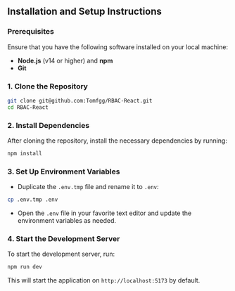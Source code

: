 ## Installation and Setup Instructions

### Prerequisites
Ensure that you have the following software installed on your local machine:

- **Node.js** (v14 or higher) and **npm**
- **Git**

### 1. Clone the Repository

```bash
git clone git@github.com:Tomfgg/RBAC-React.git
cd RBAC-React
```

### 2. Install Dependencies

After cloning the repository, install the necessary dependencies by running:

```bash
npm install
```

### 3. Set Up Environment Variables

- Duplicate the `.env.tmp` file and rename it to `.env`:

```bash
cp .env.tmp .env
```

- Open the `.env` file in your favorite text editor and update the environment variables as needed.

### 4. Start the Development Server

To start the development server, run:

```bash
npm run dev
```
This will start the application on `http://localhost:5173` by default.




<!-- # React + Vite

This template provides a minimal setup to get React working in Vite with HMR and some ESLint rules.

Currently, two official plugins are available:

- [@vitejs/plugin-react](https://github.com/vitejs/vite-plugin-react/blob/main/packages/plugin-react/README.md) uses [Babel](https://babeljs.io/) for Fast Refresh
- [@vitejs/plugin-react-swc](https://github.com/vitejs/vite-plugin-react-swc) uses [SWC](https://swc.rs/) for Fast Refresh -->


